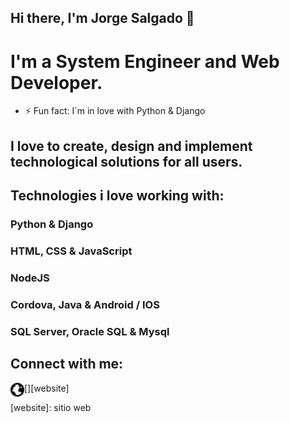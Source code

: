 ## Hi there, I'm Jorge Salgado 👋

# I'm a System Engineer and Web Developer. 
- ⚡ Fun fact: I´m in love with Python & Django

## I love to create, design and implement technological solutions for all users.

## Technologies i love working with:
### Python & Django
### HTML, CSS & JavaScript
### NodeJS 
### Cordova, Java & Android / IOS
### SQL Server, Oracle SQL & Mysql

## Connect with me:

[<img align="left" alt="codeSTACKr.com" width="22px" src="https://raw.githubusercontent.com/iconic/open-iconic/master/svg/globe.svg" />][website]
<br />


[website]: sitio web

